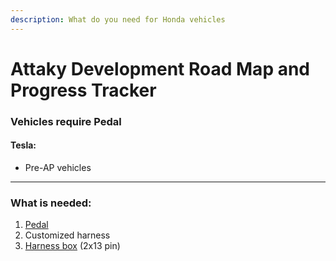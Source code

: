 ```yaml
---
description: What do you need for Honda vehicles
---
```


# Attaky Development Road Map and Progress Tracker

### Vehicles require Pedal

#### Tesla:&#x20;

* Pre-AP vehicles

***

### What is needed:

1. [Pedal](../beartech/comma-pedal-description-and-installation-guide.md)
2. Customized harness
3. [Harness box](../beartech/harness-and-harness-box-description.md) (2x13 pin)

###
